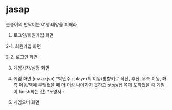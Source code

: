 # jasap
 눈송이의 반짝이는 여행:태양을 피해라


1. 로그인/회원가입 화면


2-1. 회원가입 화면


2-2. 로그인 화면


3. 게임시작/설정 화면


4. 게임 화면 (maze.jsp)
*박민주 : player의 이동(방향키로 직진, 후진, 우측 이동, 좌측 이동/벽에 부딪혔을 때 더 이상 나아가지 못하고 stop/집 쪽에 도착했을 때 게임이 finish되는 것)
*노영서 : 

5. 게임오버 화면


